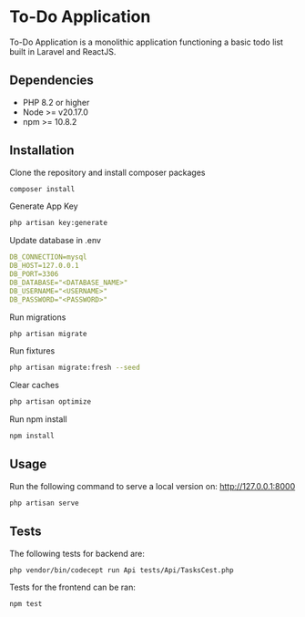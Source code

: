 # To-Do Application

To-Do Application is a monolithic application functioning a basic todo list built in Laravel and ReactJS.

## Dependencies

- PHP 8.2 or higher
- Node >= v20.17.0
- npm >= 10.8.2

## Installation

Clone the repository and install composer packages

```bash
composer install
```

Generate App Key
```bash
php artisan key:generate
```

Update database in .env 
```yaml
DB_CONNECTION=mysql
DB_HOST=127.0.0.1
DB_PORT=3306
DB_DATABASE="<DATABASE_NAME>"
DB_USERNAME="<USERNAME>"
DB_PASSWORD="<PASSWORD>"
```

Run migrations
```bash
php artisan migrate
```

Run fixtures
```bash
php artisan migrate:fresh --seed
```

Clear caches
```bash
php artisan optimize
```

Run npm install

```bash
npm install
```

## Usage

Run the following command to serve a local version on: http://127.0.0.1:8000
```bash
php artisan serve
```

## Tests

The following tests for backend are:
```bash
php vendor/bin/codecept run Api tests/Api/TasksCest.php
```

Tests for the frontend can be ran:
```bash
npm test
```
